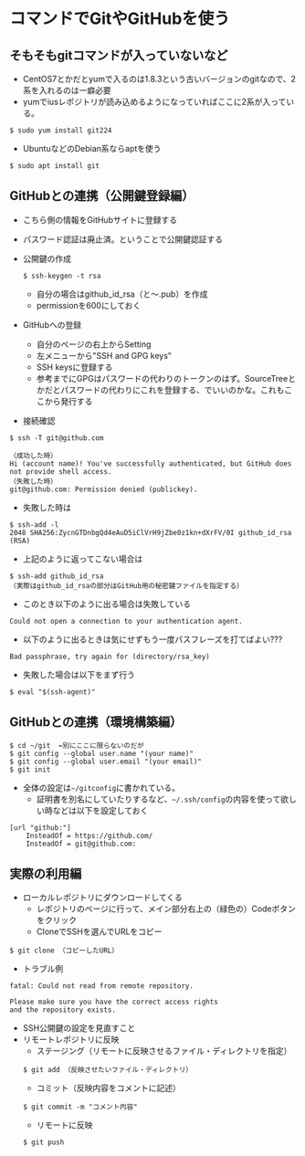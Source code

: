 # コマンドでGitやGitHubを使う
## そもそもgitコマンドが入っていないなど
- CentOS7とかだとyumで入るのは1.8.3という古いバージョンのgitなので、2系を入れるのは一癖必要
- yumでiusレポジトリが読み込めるようになっていればここに2系が入っている。
```
$ sudo yum install git224
```
- UbuntuなどのDebian系ならaptを使う
```
$ sudo apt install git
```

## GitHubとの連携（公開鍵登録編）
- こちら側の情報をGitHubサイトに登録する
- パスワード認証は廃止済。ということで公開鍵認証する
- 公開鍵の作成
  ```
  $ ssh-keygen -t rsa
  ```
  - 自分の場合はgithub_id_rsa（と〜.pub）を作成
  - permissionを600にしておく

- GitHubへの登録
  - 自分のページの右上からSetting
  - 左メニューから"SSH and GPG keys"
  - SSH keysに登録する
  - 参考までにGPGはパスワードの代わりのトークンのはず。SourceTreeとかだとパスワードの代わりにこれを登録する、でいいのかな。これもここから発行する

- 接続確認
```
$ ssh -T git@github.com
```
```
（成功した時）
Hi (account name)! You've successfully authenticated, but GitHub does not provide shell access.
（失敗した時）
git@github.com: Permission denied (publickey).
```
- 失敗した時は
```
$ ssh-add -l
2048 SHA256:ZycnGTDnbgQd4eAuD5iClVrH9jZbe0z1kn+dXrFV/0I github_id_rsa (RSA)
```
  - 上記のように返ってこない場合は
```
$ ssh-add github_id_rsa
（実際はgithub_id_rsaの部分はGitHub用の秘密鍵ファイルを指定する）
```
  - このとき以下のように出る場合は失敗している
```
Could not open a connection to your authentication agent.
```
  - 以下のように出るときは気にせずもう一度パスフレーズを打てばよい???
```
Bad passphrase, try again for (directory/rsa_key)
```
  - 失敗した場合は以下をまず行う
```
$ eval "$(ssh-agent)"
```

## GitHubとの連携（環境構築編）
```
$ cd ~/git  ←別にここに限らないのだが
$ git config --global user.name "(your name)"
$ git config --global user.email "(your email)"
$ git init
```
- 全体の設定は`~/gitconfig`に書かれている。
  - 証明書を別名にしていたりするなど、`~/.ssh/config`の内容を使って欲しい時などは以下を設定しておく

```
[url "github:"]
    InsteadOf = https://github.com/
    InsteadOf = git@github.com:
```


## 実際の利用編
- ローカルレポジトリにダウンロードしてくる
  - レポジトリのページに行って、メイン部分右上の（緑色の）Codeボタンをクリック
  - CloneでSSHを選んでURLをコピー
```
$ git clone （コピーしたURL）
```

- トラブル例
```
fatal: Could not read from remote repository.

Please make sure you have the correct access rights
and the repository exists.
```
  - SSH公開鍵の設定を見直すこと
- リモートレポジトリに反映
  - ステージング（リモートに反映させるファイル・ディレクトリを指定）
  ```
  $ git add （反映させたいファイル・ディレクトリ）
  ```
  - コミット（反映内容をコメントに記述）
  ```
  $ git commit -m "コメント内容"
  ```
  - リモートに反映
  ```
  $ git push
  ```
